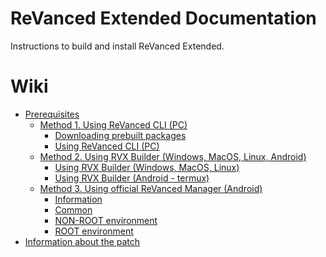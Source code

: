 # ReVanced Extended Documentation

Instructions to build and install ReVanced Extended.

# Wiki

- [Prerequisites](https://github.com/inotia00/revanced-documentation/wiki/0.-Prerequisites)
  - [Method 1. Using ReVanced CLI (PC)](https://github.com/inotia00/revanced-documentation/wiki/Method-1.-Using-ReVanced-CLI-(PC))
    - [Downloading prebuilt packages](https://github.com/inotia00/revanced-documentation/wiki/Method-1.-Using-ReVanced-CLI-(PC)#downloading-the-packages)
    - [Using ReVanced CLI (PC)](https://github.com/inotia00/revanced-documentation/wiki/Method-1.-Using-ReVanced-CLI-(PC)#using-revanced-cli-pc)
  - [Method 2. Using RVX Builder (Windows, MacOS, Linux, Android)](https://github.com/inotia00/revanced-documentation/wiki/Method-2.-Using-RVX-Builder-(Windows---MacOS---Linux---Android))
    - [Using RVX Builder (Windows, MacOS, Linux)](https://github.com/inotia00/revanced-documentation/wiki/Method-2.-Using-RVX-Builder-(Windows---MacOS---Linux---Android)#using-rvx-builder-windows--macos--linux)
    - [Using RVX Builder (Android - termux)](https://github.com/inotia00/revanced-documentation/wiki/Method-2.-Using-RVX-Builder-(Windows---MacOS---Linux---Android)#using-rvx-builder-android---termux)
  - [Method 3. Using official ReVanced Manager (Android)](https://github.com/inotia00/revanced-documentation/wiki/Method-3.-Using-official-ReVanced-Manager-(Android))
    - [Information](https://github.com/inotia00/revanced-documentation/wiki/Method-3.-Using-official-ReVanced-Manager-(Android)#information)
    - [Common](https://github.com/inotia00/revanced-documentation/wiki/Method-3.-Using-official-ReVanced-Manager-(Android)#common)
    - [NON-ROOT environment](https://github.com/inotia00/revanced-documentation/wiki/Method-3.-Using-official-ReVanced-Manager-(Android)#non-root-environment)
    - [ROOT environment](https://github.com/inotia00/revanced-documentation/wiki/Method-3.-Using-official-ReVanced-Manager-(Android)#root-environment)
- [Information about the patch](https://github.com/inotia00/revanced-documentation/wiki/Options-Information-about-the-patch)
